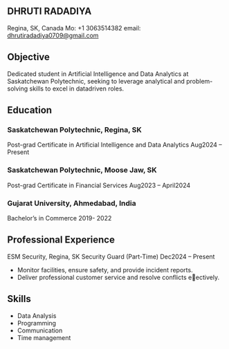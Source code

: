 ## DHRUTI RADADIYA
Regina, SK, Canada          Mo: +1 3063514382           email: dhrutiradadiya0709@gmail.com

## Objective
Dedicated student in Artificial Intelligence and Data Analytics at Saskatchewan
Polytechnic, seeking to leverage analytical and problem-solving skills to excel in datadriven
roles.

## Education
### Saskatchewan Polytechnic, Regina, SK
Post-grad Certificate in Artificial Intelligence and Data Analytics
Aug2024 – Present
### Saskatchewan Polytechnic, Moose Jaw, SK
Post-grad Certificate in Financial Services
Aug2023 – April2024
### Gujarat University, Ahmedabad, India
Bachelor’s in Commerce
2019- 2022

## Professional Experience
ESM Security, Regina, SK
Security Guard (Part-Time)
Dec2024 – Present
- Monitor facilities, ensure safety, and provide incident reports.
- Deliver professional customer service and resolve conflicts e􀆯ectively.
## Skills
- Data Analysis 
- Programming
- Communication 
- Time management